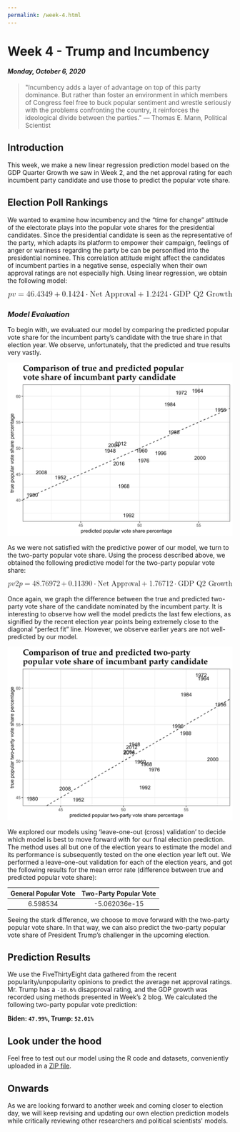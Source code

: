 ```yaml
---
permalink: /week-4.html
---
```


# **Week 4 - Trump and Incumbency**
#### ***Monday, October 6, 2020***

> "Incumbency adds a layer of advantage on top of this party dominance. But rather than foster an environment in which members of Congress feel free to buck popular sentiment and wrestle seriously with the problems confronting the country, it reinforces the ideological divide between the parties."
― Thomas E. Mann, Political Scientist

## **Introduction**
This week, we make a new linear regression prediction model based on the GDP Quarter Growth we saw in Week 2, and the net approval rating for each incumbent party candidate and use those to predict the popular vote share.

## **Election Poll Rankings**
We wanted to examine how incumbency and the “time for change” attitude of the electorate plays into the popular vote shares for the presidential candidates. Since the presidential candidate is seen as the representative of the party, which adapts its platform to empower their campaign, feelings of anger or wariness regarding the party be can be personified into the presidential nominee. This correlation attitude might affect the candidates of incumbent parties in a negative sense, especially when their own approval ratings are not especially high. Using linear regression, we obtain the following model:

![equation](/eqw42.png)

### _Model Evaluation_

To begin with, we evaluated our model by comparing the predicted popular vote share for the incumbent party’s candidate with the true share in that election year. We observe, unfortunately, that the predicted and true results very vastly.

![equation](/graph1.png)

As we were not satisfied with the predictive power of our model, we turn to the two-party popular vote share. Using the process described above, we obtained the following predictive model for the two-party popular vote share:

![equation](/eqw4.png)

Once again, we graph the difference between the true and predicted two-party vote share of the candidate nominated by the incumbent party. It is interesting to observe how well the model predicts the last few elections, as signified by the recent election year points being extremely close to the diagonal “perfect fit” line. However, we observe earlier years are not well-predicted by our model. 

![equation](/graph2.png)

We explored our models using ‘leave-one-out (cross) validation’ to decide which model is best to move forward with for our final election prediction. The method uses all but one of the election years to estimate the model and its performance is subsequently tested on the one election year left out. We performed a leave-one-out validation for each of the election years, and got the following results for the mean error rate (difference between true and predicted popular vote share):

General Popular Vote             |  Two-Party Popular Vote
:-------------------------:|:-------------------------:
6.598534|  -5.062036e-15

Seeing the stark difference, we choose to move forward with the two-party popular vote share. In that way, we can also predict the two-party popular vote share of President Trump’s challenger in the upcoming election.

## **Prediction Results**
We use the FiveThirtyEight data gathered from the recent popularity/unpopularity opinions to predict the average net approval ratings. Mr. Trump has a `-10.6%` disapproval rating, and the GDP growth was recorded using methods presented in Week’s 2 blog. We calculated the following two-party popular vote prediction:

**Biden: `47.99%`, Trump: `52.01%`**

## **Look under the hood**
Feel free to test out our model using the R code and datasets, conveniently uploaded in a [ZIP file](/week4.zip).

## **Onwards**
As we are looking forward to another week and coming closer to election day, we will keep revising and updating our own election prediction models while critically reviewing other researchers and political scientists' models.
